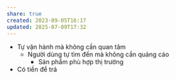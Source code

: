 ```yaml
---
share: true
created: 2023-09-05T16:17
updated: 2025-07-09T17:32
---
```

- Tự vận hành mà không cần quan tâm
	- Người dùng tự tìm đến mà không cần quảng cáo
		- Sản phẩm phù hợp thị trường
- Có tiền để trả
